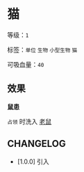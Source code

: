 # 猫

等级：`1`

标签：`单位` `生物` `小型生物` `猫`

可吸血量：`40`

## 效果

**鼠患**

`占领` 时洗入 [老鼠](老鼠.md)

## CHANGELOG

- [1.0.0] 引入
